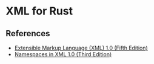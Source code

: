 # XML for Rust

## References

* [Extensible Markup Language (XML) 1.0 (Fifth Edition)](https://www.w3.org/TR/2008/REC-xml-20081126/)
* [Namespaces in XML 1.0 (Third Edition)](https://www.w3.org/TR/2009/REC-xml-names-20091208/)
